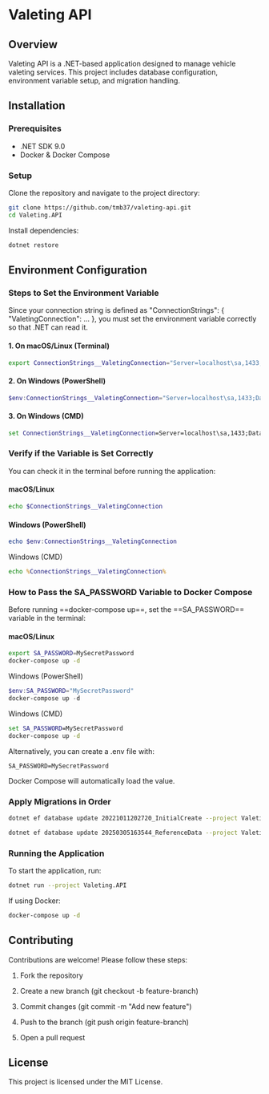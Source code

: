 ﻿# Valeting API

## Overview

Valeting API is a .NET-based application designed to manage vehicle valeting services. This project includes database configuration, environment variable setup, and migration handling.

## Installation

### Prerequisites

- .NET SDK 9.0
- Docker & Docker Compose

### Setup

Clone the repository and navigate to the project directory:

```sh
git clone https://github.com/tmb37/valeting-api.git
cd Valeting.API
```

Install dependencies:

```sh
dotnet restore
```

## Environment Configuration

### Steps to Set the Environment Variable

Since your connection string is defined as "ConnectionStrings": { "ValetingConnection": ... }, you must set the environment variable correctly so that .NET can read it.

#### 1. On macOS/Linux (Terminal)

```sh
export ConnectionStrings__ValetingConnection="Server=localhost\sa,1433;Database=Valeting;User ID=sa;Password=MySecretPassword;Integrated Security=False;Trusted_Connection=False;TrustServerCertificate=True;"
```

#### 2. On Windows (PowerShell)

```powershell
$env:ConnectionStrings__ValetingConnection="Server=localhost\sa,1433;Database=Valeting;User ID=sa;Password=MySecretPassword;Integrated Security=False;Trusted_Connection=False;TrustServerCertificate=True;"
```

#### 3. On Windows (CMD)

```cmd
set ConnectionStrings__ValetingConnection=Server=localhost\sa,1433;Database=Valeting;User ID=sa;
```

### Verify if the Variable is Set Correctly

You can check it in the terminal before running the application:

#### macOS/Linux

```sh
echo $ConnectionStrings__ValetingConnection
```

#### Windows (PowerShell)

```powershell
echo $env:ConnectionStrings__ValetingConnection
```

Windows (CMD)

```cmd
echo %ConnectionStrings__ValetingConnection%
```

### How to Pass the SA_PASSWORD Variable to Docker Compose

Before running ==docker-compose up==, set the ==SA_PASSWORD== variable in the terminal:

#### macOS/Linux

```sh
export SA_PASSWORD=MySecretPassword
docker-compose up -d
```

Windows (PowerShell)

```powershell
$env:SA_PASSWORD="MySecretPassword"
docker-compose up -d
```

Windows (CMD)

```cmd
set SA_PASSWORD=MySecretPassword
docker-compose up -d
```

Alternatively, you can create a .env file with:

```env
SA_PASSWORD=MySecretPassword
```

Docker Compose will automatically load the value.

### Apply Migrations in Order

```sh
dotnet ef database update 20221011202720_InitialCreate --project Valeting.Repository --startup-project Valeting.API

dotnet ef database update 20250305163544_ReferenceData --project Valeting.Repository --startup-project Valeting.API
```

### Running the Application

To start the application, run:

```sh
dotnet run --project Valeting.API
```

If using Docker:

```sh
docker-compose up -d
```

## Contributing

Contributions are welcome! Please follow these steps:

1. Fork the repository

2. Create a new branch (git checkout -b feature-branch)

3. Commit changes (git commit -m "Add new feature")

4. Push to the branch (git push origin feature-branch)

5. Open a pull request

## License

This project is licensed under the MIT License.